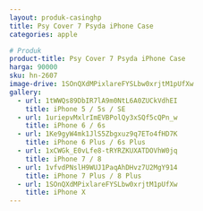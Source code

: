 ```yaml
---
layout: produk-casinghp
title: Psy Cover 7 Psyda iPhone Case
categories: apple

# Produk
product-title: Psy Cover 7 Psyda iPhone Case
harga: 90000
sku: hn-2607
image-drive: 1SOnQXdMPixlareFYSLbw0xrjtM1pUfXw
gallery:
  - url: 1tWWQs89DbIR7lA9m0NtL6A0ZUCkVdhEI
    title: iPhone 5 / 5s / SE
  - url: 1uriepvMxlrImEVBPolQy3xSQf5cQPn_w
    title: iPhone 6 / 6s
  - url: 1Ke9gyW4mk1JlS5Zbgxuz9q7ETo4fHD7K
    title: iPhone 6 Plus / 6s Plus
  - url: 1xCWGk_E0vLfe8-tRYRZKUXATDOVhW0jq
    title: iPhone 7 / 8
  - url: 1vfvdPNslH9WUJ1PaqAhDHvz7U2MgY914
    title: iPhone 7 Plus / 8 Plus
  - url: 1SOnQXdMPixlareFYSLbw0xrjtM1pUfXw
    title: iPhone X
---
```

